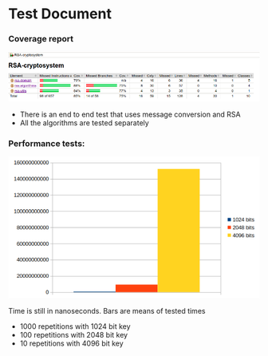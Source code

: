 # Test Document

### Coverage report

<img src=https://github.com/LauriKajakko/RSA-cryptosystem/blob/main/Documentation/images/Screenshot%20from%202020-12-17%2015-33-16.png />

* There is an end to end test that uses message conversion and RSA 
* All the algorithms are tested separately

### Performance tests:


<img src=https://github.com/LauriKajakko/RSA-cryptosystem/blob/main/Documentation/images/RSA%20times.png />

Time is still in nanoseconds.
Bars are means of tested times
* 1000 repetitions with 1024 bit key
* 100 repetitions with 2048 bit key
* 10 repetitions with 4096 bit key
